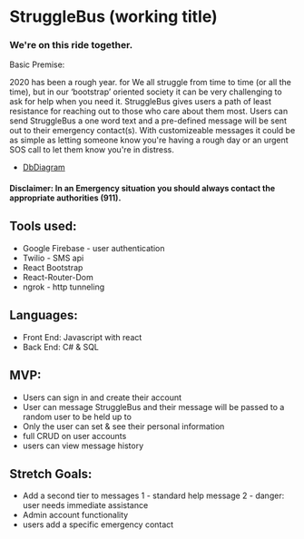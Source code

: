 # StruggleBus (working title)
### We're on this ride together.

Basic Premise:

2020 has been a rough year. for
We all struggle from time to time (or all the time), but in our ‘bootstrap’ oriented society it can be very challenging to ask for help when you need it. StruggleBus gives users a path of least resistance for reaching out to those who care about them most. Users can send StruggleBus a one word text and a pre-defined message will be sent out to their emergency contact(s). With customizeable messages it could be as simple as letting someone know you're having a rough day or an urgent SOS call to let them know you're in distress.

- [DbDiagram](https://github.com/johnhester/StruggleBus/blob/main/README.md)

#### Disclaimer: In an Emergency situation you should always contact the appropriate authorities (911).




## Tools used:
- Google Firebase - user authentication
- Twilio - SMS api
- React Bootstrap
- React-Router-Dom
- ngrok - http tunneling


## Languages:
- Front End: Javascript with react
- Back End: C# & SQL 

## MVP:
- Users can sign in and create their account
- User can message StruggleBus and their message will be passed to a random user to be held up to
- Only the user can set & see their personal information
- full CRUD on user accounts
- users can view message history


## Stretch Goals:
- Add a second tier to messages
    1 - standard help message
    2 - danger: user needs immediate assistance
- Admin account functionality
- users add a specific emergency contact

